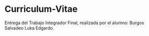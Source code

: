 # Curriculum-Vitae
Entrega del Trabajo Integrador Final, realizada por el alumno: Burgos Salvadeo Luka Edgardo.
